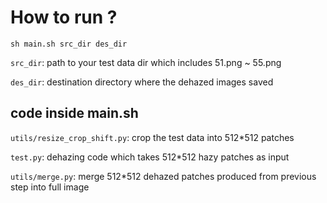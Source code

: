 How to run ?
========================

`sh main.sh src_dir des_dir`

`src_dir`: path to your test data dir which includes 51.png ~ 55.png

`des_dir`: destination directory where the dehazed images saved


code inside main.sh
-----------------------

`utils/resize_crop_shift.py`: crop the test data into 512\*512 patches

`test.py`: dehazing code which takes 512\*512 hazy patches as input

`utils/merge.py`: merge 512\*512 dehazed patches produced from previous step into full image
